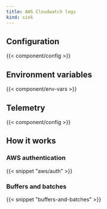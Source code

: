 ```yaml
---
title: AWS Cloudwatch logs
kind: sink
---
```


## Configuration

{{< component/config >}}

## Environment variables

{{< component/env-vars >}}

## Telemetry

{{< component/config >}}

## How it works

### AWS authentication

{{< snippet "aws/auth" >}}

### Buffers and batches

{{< snippet "buffers-and-batches" >}}
